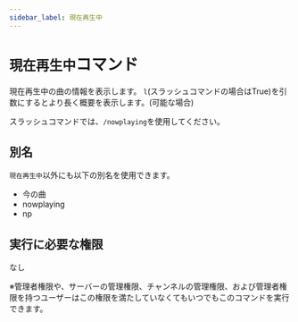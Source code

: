 ```yaml
---
sidebar_label: 現在再生中
---
```

# `現在再生中`コマンド
現在再生中の曲の情報を表示します。 `l`(スラッシュコマンドの場合はTrue)を引数にするとより長く概要を表示します。(可能な場合)

スラッシュコマンドでは、`/nowplaying`を使用してください。

## 別名
`現在再生中`以外にも以下の別名を使用できます。

- 今の曲
- nowplaying
- np




## 実行に必要な権限
なし

※管理者権限や、サーバーの管理権限、チャンネルの管理権限、および管理者権限を持つユーザーはこの権限を満たしていなくてもいつでもこのコマンドを実行できます。

